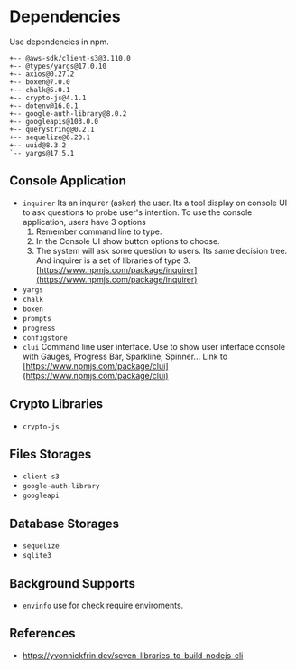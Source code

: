 # Dependencies

Use dependencies in npm.

```shell
+-- @aws-sdk/client-s3@3.110.0
+-- @types/yargs@17.0.10
+-- axios@0.27.2
+-- boxen@7.0.0
+-- chalk@5.0.1
+-- crypto-js@4.1.1
+-- dotenv@16.0.1
+-- google-auth-library@8.0.2
+-- googleapis@103.0.0
+-- querystring@0.2.1
+-- sequelize@6.20.1
+-- uuid@8.3.2
`-- yargs@17.5.1
```

## Console Application

- `inquirer` Its an inquirer (asker) the user. Its a tool display on console UI to ask questions to probe user's intention. To use the console application, users have 3 options
	1. Remember command line to type.
	2. In the Console UI show button options to choose.
	3. The system will ask some question to users. Its same decision tree.
  And inquirer is a set of libraries of type 3. [https://www.npmjs.com/package/inquirer](https://www.npmjs.com/package/inquirer)
- `yargs`
- `chalk`
- `boxen`
- `prompts`
- `progress`
- `configstore`
- `clui` Command line user interface. Use to show user interface console with Gauges, Progress Bar, Sparkline, Spinner... Link to [https://www.npmjs.com/package/clui](https://www.npmjs.com/package/clui)

## Crypto Libraries

- `crypto-js`

## Files Storages

- `client-s3`
- `google-auth-library`
- `googleapi`

## Database Storages

- `sequelize`
- `sqlite3`

## Background Supports

- `envinfo` use for check require enviroments.

## References

- https://yvonnickfrin.dev/seven-libraries-to-build-nodejs-cli
